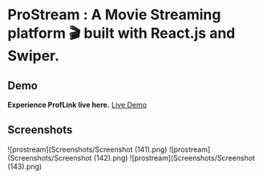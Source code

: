 # ProStream : A Movie Streaming platform 🎬 built with React.js and Swiper.
## Demo
**Experience ProfLink live here.**
[Live Demo](https://utkarshsinha121.github.io/ProStream/)
## Screenshots

![prostream](Screenshots/Screenshot (141).png)
![prostream](Screenshots/Screenshot (142).png)
![prostream](Screenshots/Screenshot (143).png)

